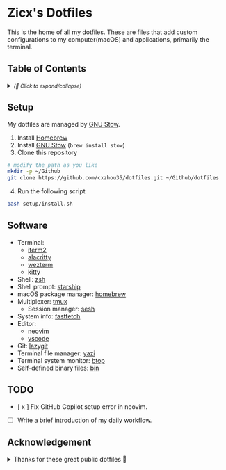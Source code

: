 # Zicx's Dotfiles

This is the home of all my dotfiles. These are files that add custom configurations to my computer(macOS) and applications, primarily the terminal.

## Table of Contents

<details>
  <summary>
    <small><i>(🔎 Click to expand/collapse)</i></small>
  </summary>

<!--toc:start-->
- [Table of Contents](#table-of-contents)
- [Setup](#setup)
- [Software](#software)
<!--toc:end-->

</details>

## Setup

My dotfiles are managed by [GNU Stow](https://www.gnu.org/software/stow/).

1. Install [Homebrew](https://brew.sh/)
2. Install [GNU Stow](https://www.gnu.org/software/stow/) (`brew install stow`)
3. Clone this repository

```sh
# modify the path as you like
mkdir -p ~/Github
git clone https://github.com/cxzhou35/dotfiles.git ~/Github/dotfiles
```

4. Run the following script

```sh
bash setup/install.sh
```

## Software

- Terminal:
    - [iterm2](./iterm2/)
    - [alacritty](./alacritty/)
    - [wezterm](./wezterm/)
    - [kitty](./kitty/)
- Shell: [zsh](./zsh/)
- Shell prompt: [starship](./starship/)
- macOS package manager: [homebrew](./brew/)
- Multiplexer: [tmux](./tmux/)
    - Session manager: [sesh](./sesh/)
- System info: [fastfetch](./fastfetch/)
- Editor:
    - [neovim](./nvim)
    - [vscode](./vscode/)
- Git: [lazygit](./lazygit/)
- Terminal file manager: [yazi](./yazi/)
- Terminal system monitor: [btop](./btop/)
- Self-defined binary files: [bin](./bin/)

## TODO

- [ x ] Fix GitHub Copilot setup error in neovim.
- [ ] Write a brief introduction of my daily workflow.

## Acknowledgement

<details>
<summary>Thanks for these great public dotfiles 💫</summary>

- [omerxx/dotfiles](https://github.com/omerxx/dotfiles)
- [craftzdog/dotfiles-public](https://github.com/craftzdog/dotfiles-public)
- [joshmedeski/dotfiles](https://github.com/joshmedeski/dotfiles)
- [JazzyGrim/dotfiles](https://github.com/JazzyGrim/dotfiles)
- [josean-dev/dev-environment-files](https://github.com/josean-dev/dev-environment-files)
- [jellydn/lazy-nvim-ide](https://github.com/jellydn/lazy-nvim-ide)
- [Kicamon/nvim](https://github.com/Kicamon/nvim)
- [killua9910/dotfiles](https://github.com/killua9910/dotfiles)
- [ayamir/nvimdots](https://github.com/ayamir/nvimdots)
- [chrisgrieser/.config](https://github.com/chrisgrieser/.config)
- [Matt-FTW/dotfiles](https://github.com/Matt-FTW/dotfiles)

</details>
